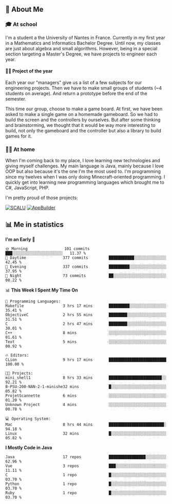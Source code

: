 ## 👀 About Me

### 🎓 At school

I'm a student a the University of Nantes in France. Currently in my first year in a Mathematics and Informatics Bachelor Degree. Until now, my classes are just about algebra and small algorithms. However, being in a special section targeting a Master's Degree, we have projects to engineer each year. 

#### 🔧🔬 Project of the year

Each year our "managers" give us a list of a few subjects for our engineering projects. Then we have to make small groups of students (~4 students on average). And return a prototype before the end of the semester.

This time our group, choose to make a game board. At first, we have been asked to make a single game on a homemade gameboard. So we had to build the screen and the controllers by ourselves. 
But after some thinking and brainstorming, we thought that it would be way more interesting to build, not only the gameboard and the controller but also a library to build games for it.

### 👨‍💻 At home

When I'm coming back to my place, I love learning new technologies and giving myself challenges. My main language is Java, mainly because I love OOP but also because it's the one I'm the most used to. I'm programming since my twelves when I was only doing Minecraft-oriented programming.  I quickly get into learning new programming languages which brought me to C#, JavaScript, PHP. 

I'm pretty proud of those projects:

[![SCALU](https://github-readme-stats.vercel.app/api/pin?username=renardfute&repo=SCALU)](https://github.com/renardfute/scalu)
[![AppBuilder](https://github-readme-stats.vercel.app/api/pin?username=pulsedev2&repo=AppBuilder)](https://github.com/pulsedev2/AppBuilder)

## 📊 Me in statistics
<!--START_SECTION:waka-->
**I'm an Early 🐤** 

```text
🌞 Morning                101 commits         ███░░░░░░░░░░░░░░░░░░░░░░   11.37 % 
🌆 Daytime                377 commits         ███████████░░░░░░░░░░░░░░   42.45 % 
🌃 Evening                337 commits         █████████░░░░░░░░░░░░░░░░   37.95 % 
🌙 Night                  73 commits          ██░░░░░░░░░░░░░░░░░░░░░░░   08.22 % 
```


📊 **This Week I Spent My Time On** 

```text
💬 Programming Languages: 
Makefile                 3 hrs 17 mins       █████████░░░░░░░░░░░░░░░░   35.41 % 
ObjectiveC               2 hrs 55 mins       ████████░░░░░░░░░░░░░░░░░   31.51 % 
C                        2 hrs 47 mins       ████████░░░░░░░░░░░░░░░░░   30.01 % 
C++                      8 mins              ░░░░░░░░░░░░░░░░░░░░░░░░░   01.61 % 
Text                     5 mins              ░░░░░░░░░░░░░░░░░░░░░░░░░   00.92 % 

🔥 Editors: 
CLion                    9 hrs 17 mins       █████████████████████████   100.00 % 

🐱‍💻 Projects: 
mini_shell1              8 hrs 33 mins       ███████████████████████░░   92.21 % 
B-PSU-200-NAN-2-1-minishe32 mins             █░░░░░░░░░░░░░░░░░░░░░░░░   05.82 % 
ProjetScannette          6 mins              ░░░░░░░░░░░░░░░░░░░░░░░░░   01.20 % 
Unknown Project          4 mins              ░░░░░░░░░░░░░░░░░░░░░░░░░   00.78 % 

💻 Operating System: 
Mac                      8 hrs 44 mins       ████████████████████████░   94.18 % 
Linux                    32 mins             █░░░░░░░░░░░░░░░░░░░░░░░░   05.82 % 
```

**I Mostly Code in Java** 

```text
Java                     17 repos            ████████████████░░░░░░░░░   62.96 % 
Vue                      3 repos             ███░░░░░░░░░░░░░░░░░░░░░░   11.11 % 
C                        1 repo              █░░░░░░░░░░░░░░░░░░░░░░░░   03.70 % 
Python                   1 repo              █░░░░░░░░░░░░░░░░░░░░░░░░   03.70 % 
Ruby                     1 repo              █░░░░░░░░░░░░░░░░░░░░░░░░   03.70 % 
```




<!--END_SECTION:waka-->
